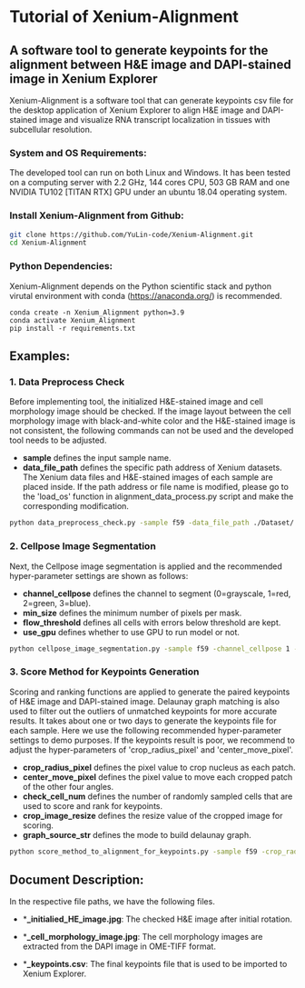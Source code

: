 # Tutorial of Xenium-Alignment

## A software tool to generate keypoints for the alignment between H&E image and DAPI-stained image in Xenium Explorer

Xenium-Alignment is a software tool that can generate keypoints csv file for the desktop application of Xenium Explorer to align H&E image and DAPI-stained image and visualize RNA transcript localization in tissues with subcellular resolution.

### System and OS Requirements: 

The developed tool can run on both Linux and Windows. It has been tested on a computing server with 2.2 GHz, 144 cores CPU, 503 GB RAM and one NVIDIA TU102 [TITAN RTX] GPU under an ubuntu 18.04 operating system.

### Install Xenium-Alignment from Github:

```bash
git clone https://github.com/YuLin-code/Xenium-Alignment.git
cd Xenium-Alignment
```

### Python Dependencies: 

Xenium-Alignment depends on the Python scientific stack and python virutal environment with conda (<https://anaconda.org/>) is recommended.

```shell
conda create -n Xenium_Alignment python=3.9
conda activate Xenium_Alignment
pip install -r requirements.txt
```

## Examples:

### 1. Data Preprocess Check

Before implementing tool, the initialized H&E-stained image and cell morphology image should be checked. If the image layout between the cell morphology image with black-and-white color and the H&E-stained image is not consistent, the following commands can not be used and the developed tool needs to be adjusted.

- **sample** defines the input sample name.
- **data_file_path** defines the specific path address of Xenium datasets. The Xenium data files and H&E-stained images of each sample are placed inside. If the path address or file name is modified, please go to the 'load_os' function in alignment_data_process.py script and make the corresponding modification.

```bash
python data_preprocess_check.py -sample f59 -data_file_path ./Dataset/
```

### 2. Cellpose Image Segmentation

Next, the Cellpose image segmentation is applied and the recommended hyper-parameter settings are shown as follows:

- **channel_cellpose** defines the channel to segment (0=grayscale, 1=red, 2=green, 3=blue).
- **min_size** defines the minimum number of pixels per mask.
- **flow_threshold** defines all cells with errors below threshold are kept.
- **use_gpu** defines whether to use GPU to run model or not.

```bash
python cellpose_image_segmentation.py -sample f59 -channel_cellpose 1 -min_size 15 -flow_threshold 0.8 -data_file_path ./Dataset/
```

### 3. Score Method for Keypoints Generation

Scoring and ranking functions are applied to generate the paired keypoints of H&E image and DAPI-stained image. Delaunay graph matching is also used to filter out the outliers of unmatched keypoints for more accurate results. It takes about one or two days to generate the keypoints file for each sample. Here we use the following recommended hyper-parameter settings to demo purposes. If the keypoints result is poor, we recommend to adjust the hyper-parameters of 'crop_radius_pixel' and 'center_move_pixel'.

- **crop_radius_pixel** defines the pixel value to crop nucleus as each patch.
- **center_move_pixel** defines the pixel value to move each cropped patch of the other four angles.
- **check_cell_num** defines the number of randomly sampled cells that are used to score and rank for keypoints.
- **crop_image_resize** defines the resize value of the cropped image for scoring.
- **graph_source_str** defines the mode to build delaunay graph.

```bash
python score_method_to_alignment_for_keypoints.py -sample f59 -crop_radius_pixel 400 -center_move_pixel 300 -check_cell_num 100 -channel_cellpose 1 -min_size 15 -flow_threshold 0.8 -data_file_path ./Dataset/
```

## Document Description:

In the respective file paths, we have the following files.

- ***_initialied_HE_image.jpg**:    The checked H&E image after initial rotation.

- ***_cell_morphology_image.jpg**:    The cell morphology images are extracted from the DAPI image in OME-TIFF format. 

- ***_keypoints.csv**:    The final keypoints file that is used to be imported to Xenium Explorer.